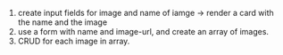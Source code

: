 1) create input fields for image and name of iamge -> render a card with the name and the image
2) use a form with name and image-url, and create an array of images.
3) CRUD for each image in array.